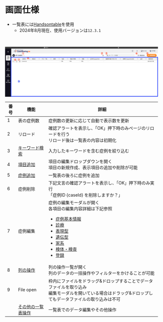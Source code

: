 # 画面仕様

- 一覧表には[Handsontable](https://handsontable.com/)を使用
    - 2024年8月現在、使用バージョンは`12.3.1`

<br>

![Casesのスクリーンショット](../assets/images/cases_20240804.png)


| 番号 | 機能 | 詳細 |
| ---- | ---- | ---- |
| 1 | 表の症例数 | 症例数の更新に応じて自動で表示数を更新 |
| 2 | リロード | 確認アラートを表示し、「OK」押下時のみページのリロードを行う<br>リロード後は一覧表の内容は初期化 |
| 3 | [キーワード検索](/cases/operations/search-keyword) | 入力したキーワードを含む症例を絞り込む |
| 4 | [項目追加](/cases/operations/add-items) | 項目の編集ドロップダウンを開く<br>項目の新規作成、表示項目の追加や削除が可能 |
| 5 | [症例追加](/cases/operations/add-case) | 一覧表の後ろに症例を追加 |
| 6 | 症例削除 | 下記文言の確認アラートを表示し、「OK」押下時のみ実行<br>「症例ID {caseId} を削除しますか？」 |
| 7 | 症例編集 | 症例の編集モーダルが開く<br>各項目の編集内容詳細は下記参照<br><ul><li>[症例基本情報](/cases/edit/case-basic-information)</li><li>[診療](/cases/edit/medical)</li><li>[表現型](/cases/edit/phenotype)</li><li>[遺伝型](/cases/edit/genotype)</li><li>[家系](/cases/edit/family-info)</li><li>[検体・検査](/cases/edit/sample-info)</li><li>[登録](/cases/edit/registration)</li></ul> |
| 8 | [列の操作](/cases/operations/operation-column) | 列の操作一覧が開く<br>列のデータの一括操作やフィルターをかけることが可能 |
| 9 | File open | 枠内にファイルをドラッグ&ドロップすることでデータファイルを取り込み<br>編集モーダルを開いている場合はドラッグ&ドロップしてもデータファイルの取り込みは不可 |
|  | [その他の一覧表操作](/cases/operations/other) | 一覧表でのデータ編集やその他操作 |
